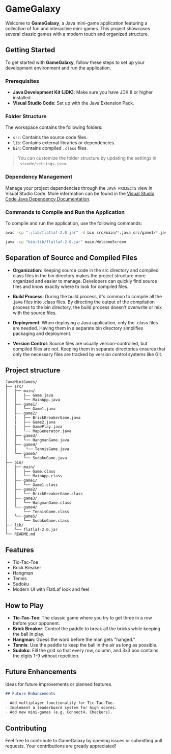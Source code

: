 # GameGalaxy

Welcome to **GameGalaxy**, a Java mini-game application featuring a collection of fun and interactive mini-games. This project showcases several classic games with a modern touch and organized structure.

## Getting Started

To get started with **GameGalaxy**, follow these steps to set up your development environment and run the application.

### Prerequisites

- **Java Development Kit (JDK)**: Make sure you have JDK 8 or higher installed.
- **Visual Studio Code**: Set up with the Java Extension Pack.

### Folder Structure

The workspace contains the following folders:

- `src`: Contains the source code files.
- `lib`: Contains external libraries or dependencies.
- `bin`: Contains compiled `.class` files.

> You can customize the folder structure by updating the settings in `.vscode/settings.json`.

### Dependency Management

Manage your project dependencies through the `JAVA PROJECTS` view in Visual Studio Code. More information can be found in the [Visual Studio Code Java Dependency Documentation](https://github.com/microsoft/vscode-java-dependency#manage-dependencies).

### Commands to Compile and Run the Application

To compile and run the application, use the following commands:

```bash
avac -cp ".;lib/flatlaf-2.0.jar" -d bin src/main/*.java src/game1/*.java src/game2/*.java src/game3/*.java src/game4/*.java src/game5/*.java
```

```bash
java -cp "bin;lib/flatlaf-2.0.jar" main.WelcomeScreen

```
 

## Separation of Source and Compiled Files


- **Organization**:
Keeping source code in the src directory and compiled class files in the bin directory makes the project structure more organized and easier to manage. Developers can quickly find source files and know exactly where to look for compiled files.

- **Build Process**:
During the build process, it's common to compile all the .java files into .class files. By directing the output of the compilation process to the bin directory, the build process doesn't overwrite or mix with the source files.

- **Deployment**:
When deploying a Java application, only the .class files are needed. Having them in a separate bin directory simplifies packaging and deployment.

- **Version Control**:
Source files are usually version-controlled, but compiled files are not. Keeping them in separate directories ensures that only the necessary files are tracked by version control systems like Git.

## Project structure

```
JavaMiniGames/
├── src/
│   ├── main/
│   │   ├── Game.java
│   │   └── MainApp.java
│   ├── game1/
│   │   └── Game1.java
│   ├── game2/
│   |   ├── BrickBreakerGame.java
│   |   ├── Game2.java
│   |   ├── GamePlay.java
│   │   └── MapGenerator.java
│   ├── game3/
│   │   └── HangmanGame.java
│   ├── game4/
│   |    └── TennisGame.java
│   └── game5/
│       └── SudokuGame.java
├── bin/
│   ├── main/
│   │   ├── Game.class
│   │   └── MainApp.class
│   ├── game1/
│   │   └── Game1.class
│   ├── game2/
│   │   └── BrickBreakerGame.class
│   ├── game3/
│   │   └── HangmanGame.class
│   └── game4/
│       └── TennisGame.class
│   └── game5/
│       └── SudokuGame.class
├── lib/
│   └── flatlaf-2.0.jar
└── README.md
```

## Features

- Tic-Tac-Toe
- Brick Breaker
- Hangman
- Tennis
- Sudoku
- Modern UI with FlatLaf look and feel

## How to Play

- **Tic-Tac-Toe**: The classic game where you try to get three in a row before your opponent.
- **Brick Breaker**: Control the paddle to break all the bricks while keeping the ball in play.
- **Hangman**: Guess the word before the man gets "hanged."
- **Tennis**: Use the paddle to keep the ball in the air as long as possible.
- **Sudoku**: Fill the grid so that every row, column, and 3x3 box contains the digits 1-9 without repetition.


## **Future Enhancements**
  Ideas for future improvements or planned features.

```markdown
## Future Enhancements

- Add multiplayer functionality for Tic-Tac-Toe.
- Implement a leaderboard system for high scores.
- Add new mini-games (e.g. Connect4, Checkers).
```
## Contributing

Feel free to contribute to GameGalaxy by opening issues or submitting pull requests. Your contributions are greatly appreciated!

